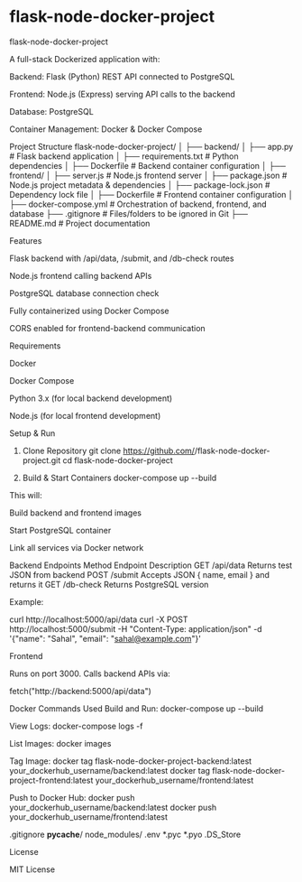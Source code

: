 # flask-node-docker-project
flask-node-docker-project

A full-stack Dockerized application with:

Backend: Flask (Python) REST API connected to PostgreSQL

Frontend: Node.js (Express) serving API calls to the backend

Database: PostgreSQL

Container Management: Docker & Docker Compose

Project Structure
flask-node-docker-project/
│
├── backend/
│   ├── app.py               # Flask backend application
│   ├── requirements.txt     # Python dependencies
│   ├── Dockerfile           # Backend container configuration
│
├── frontend/
│   ├── server.js            # Node.js frontend server
│   ├── package.json         # Node.js project metadata & dependencies
│   ├── package-lock.json    # Dependency lock file
│   ├── Dockerfile           # Frontend container configuration
│
├── docker-compose.yml       # Orchestration of backend, frontend, and database
├── .gitignore               # Files/folders to be ignored in Git
├── README.md                # Project documentation

Features

Flask backend with /api/data, /submit, and /db-check routes

Node.js frontend calling backend APIs

PostgreSQL database connection check

Fully containerized using Docker Compose

CORS enabled for frontend-backend communication

Requirements

Docker

Docker Compose

Python 3.x (for local backend development)

Node.js (for local frontend development)

Setup & Run
1. Clone Repository
git clone https://github.com/<your-username>/flask-node-docker-project.git
cd flask-node-docker-project

2. Build & Start Containers
docker-compose up --build


This will:

Build backend and frontend images

Start PostgreSQL container

Link all services via Docker network

Backend Endpoints
Method	Endpoint	Description
GET	/api/data	Returns test JSON from backend
POST	/submit	Accepts JSON { name, email } and returns it
GET	/db-check	Returns PostgreSQL version

Example:

curl http://localhost:5000/api/data
curl -X POST http://localhost:5000/submit -H "Content-Type: application/json" -d '{"name": "Sahal", "email": "sahal@example.com"}'

Frontend

Runs on port 3000.
Calls backend APIs via:

fetch("http://backend:5000/api/data")

Docker Commands Used
Build and Run:
docker-compose up --build

View Logs:
docker-compose logs -f

List Images:
docker images

Tag Image:
docker tag flask-node-docker-project-backend:latest your_dockerhub_username/backend:latest
docker tag flask-node-docker-project-frontend:latest your_dockerhub_username/frontend:latest

Push to Docker Hub:
docker push your_dockerhub_username/backend:latest
docker push your_dockerhub_username/frontend:latest

.gitignore
__pycache__/
node_modules/
.env
*.pyc
*.pyo
.DS_Store

License

MIT License
